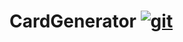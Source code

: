 # CardGenerator [![git](https://img.shields.io/badge/--F05032?logo=git&logoColor=ffffff)](http://git-scm.com/)
